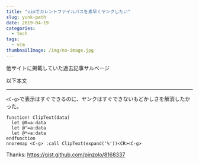```yaml
---
title: "vimでカレントファイルパスを素早くヤンクしたい"
slug: yunk-path
date: 2019-04-19
categories:
  - tech
tags:
  - vim
thumbnailImage: /img/no-image.jpg
---
```


他サイトに掲載していた過去記事サルベージ
<!--more-->
以下本文

-------

`<C-g>`で表示はすぐできるのに、ヤンクはすぐできないもどかしさを解消したかった。

```vim
function! ClipText(data)
  let @0=a:data
  let @"=a:data
  let @*=a:data
endfunction
nnoremap <C-g> :call ClipText(expand('%'))<CR><C-g>
```

Thanks: https://gist.github.com/pinzolo/8168337
